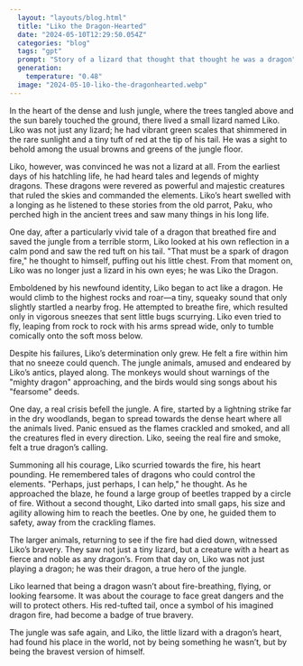 ```yaml
---
  layout: "layouts/blog.html"
  title: "Liko the Dragon-Hearted"
  date: "2024-05-10T12:29:50.054Z"
  categories: "blog"
  tags: "gpt"
  prompt: "Story of a lizard that thought that thought he was a dragon"
  generation: 
    temperature: "0.48"
  image: "2024-05-10-liko-the-dragonhearted.webp"
---
```

In the heart of the dense and lush jungle, where the trees tangled above and the sun barely touched the ground, there lived a small lizard named Liko. Liko was not just any lizard; he had vibrant green scales that shimmered in the rare sunlight and a tiny tuft of red at the tip of his tail. He was a sight to behold among the usual browns and greens of the jungle floor.

Liko, however, was convinced he was not a lizard at all. From the earliest days of his hatchling life, he had heard tales and legends of mighty dragons. These dragons were revered as powerful and majestic creatures that ruled the skies and commanded the elements. Liko’s heart swelled with a longing as he listened to these stories from the old parrot, Paku, who perched high in the ancient trees and saw many things in his long life.

One day, after a particularly vivid tale of a dragon that breathed fire and saved the jungle from a terrible storm, Liko looked at his own reflection in a calm pond and saw the red tuft on his tail. "That must be a spark of dragon fire," he thought to himself, puffing out his little chest. From that moment on, Liko was no longer just a lizard in his own eyes; he was Liko the Dragon.

Emboldened by his newfound identity, Liko began to act like a dragon. He would climb to the highest rocks and roar—a tiny, squeaky sound that only slightly startled a nearby frog. He attempted to breathe fire, which resulted only in vigorous sneezes that sent little bugs scurrying. Liko even tried to fly, leaping from rock to rock with his arms spread wide, only to tumble comically onto the soft moss below.

Despite his failures, Liko’s determination only grew. He felt a fire within him that no sneeze could quench. The jungle animals, amused and endeared by Liko’s antics, played along. The monkeys would shout warnings of the "mighty dragon" approaching, and the birds would sing songs about his "fearsome" deeds.

One day, a real crisis befell the jungle. A fire, started by a lightning strike far in the dry woodlands, began to spread towards the dense heart where all the animals lived. Panic ensued as the flames crackled and smoked, and all the creatures fled in every direction. Liko, seeing the real fire and smoke, felt a true dragon’s calling.

Summoning all his courage, Liko scurried towards the fire, his heart pounding. He remembered tales of dragons who could control the elements. "Perhaps, just perhaps, I can help," he thought. As he approached the blaze, he found a large group of beetles trapped by a circle of fire. Without a second thought, Liko darted into small gaps, his size and agility allowing him to reach the beetles. One by one, he guided them to safety, away from the crackling flames.

The larger animals, returning to see if the fire had died down, witnessed Liko’s bravery. They saw not just a tiny lizard, but a creature with a heart as fierce and noble as any dragon’s. From that day on, Liko was not just playing a dragon; he was their dragon, a true hero of the jungle.

Liko learned that being a dragon wasn’t about fire-breathing, flying, or looking fearsome. It was about the courage to face great dangers and the will to protect others. His red-tufted tail, once a symbol of his imagined dragon fire, had become a badge of true bravery.

The jungle was safe again, and Liko, the little lizard with a dragon’s heart, had found his place in the world, not by being something he wasn’t, but by being the bravest version of himself.
